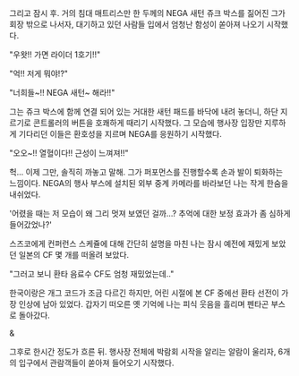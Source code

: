 그리고 잠시 후. 거의 침대 매트리스만 한 두께의 NEGA 새턴 쥬크 박스를 짊어진 그가 회장 밖으로 나서자, 대기하고 있던 사람들 입에서 엄청난 함성이 쏟아져 나오기 시작했다. 

"우왓!! 가면 라이더 1호기!!" 

"억!! 저게 뭐야!?" 

"너희들~!! NEGA 새턴~ 해라!!" 

그는 쥬크 박스에 함께 연결 되어 있는 거대한 새턴 패드를 바닥에 내려 놓더니, 하단 지르기로 콘트롤러의 버튼을 호쾌하게 때리기 시작했다. 
그 모습에 행사장 입장만 지루하게 기다리던 이들은 환호성을 지르며 NEGA를 응원하기 시작했다. 

"오오~!! 열혈이다!! 근성이 느껴져!!" 

헉... 이제 그만, 솔직히 까놓고 말해. 그가 퍼포먼스를 진행할수록 손과 발이 퇴화하는 느낌이다. NEGA의 행사 부스에 설치된 외부 중계 카메라를 바라보던 나는 작게 한숨을 내쉬었다. 

'어렸을 때는 저 모습이 왜 그리 멋져 보였던 걸까...? 추억에 대한 보정 효과가 좀 심하게 들어갔었나?' 

스즈코에게 컨퍼런스 스케쥴에 대해 간단히 설명을 마친 나는 잠시 예전에 재밌게 보았던 일본의 CF 몇 개를 떠올려 보았다. 

"그러고 보니 환타 음료수 CF도 엄청 재밌었는데.." 

한국이랑은 개그 코드가 조금 다르긴 하지만, 어린 시절에 본 CF 중에선 환타 선전이 가장 인상에 남아 있었다. 갑자기 떠오른 옛 기억에 나는 피식 웃음을 흘리며 펜타곤 부스로 돌아갔다. 

& 

그후로 한시간 정도가 흐른 뒤. 
행사장 전체에 박람회 시작을 알리는 알람이 울리자, 6개의 입구에서 관람객들이 쏟아져 들어오기 시작했다. 
